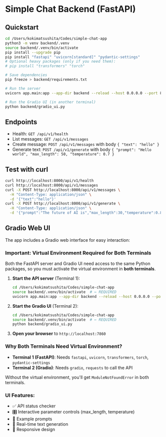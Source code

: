 # Simple Chat Backend (FastAPI)

## Quickstart

```bash
cd /Users/kokimatsushita/Codes/simple-chat-app
python3 -m venv backend/.venv
source backend/.venv/bin/activate
pip install --upgrade pip
pip install "fastapi" "uvicorn[standard]" "pydantic-settings"
# Optional heavy packages (only if you need them):
# pip install "transformers" "torch"

# Save dependencies
pip freeze > backend/requirements.txt

# Run the server
uvicorn app.main:app --app-dir backend --reload --host 0.0.0.0 --port 8000

# Run the Gradio UI (in another terminal)
python backend/gradio_ui.py
```

## Endpoints

- Health: `GET /api/v1/health`
- List messages: `GET /api/v1/messages`
- Create message: `POST /api/v1/messages` with body `{ "text": "hello" }`
- Generate text: `POST /api/v1/generate` with body `{ "prompt": "Hello world", "max_length": 50, "temperature": 0.7 }`

## Test with curl

```bash
curl http://localhost:8000/api/v1/health
curl http://localhost:8000/api/v1/messages
curl -X POST http://localhost:8000/api/v1/messages \
  -H "Content-Type: application/json" \
  -d '{"text":"hello"}'
curl -X POST http://localhost:8000/api/v1/generate \
  -H "Content-Type: application/json" \
  -d '{"prompt":"The future of AI is","max_length":30,"temperature":0.8}'
```

## Gradio Web UI

The app includes a Gradio web interface for easy interaction:

### Important: Virtual Environment Required for Both Terminals

Both the FastAPI server and Gradio UI need access to the same Python packages, so you must activate the virtual environment in **both terminals**.

1. **Start the API server** (Terminal 1):

   ```bash
   cd /Users/kokimatsushita/Codes/simple-chat-app
   source backend/.venv/bin/activate  # ← REQUIRED
   uvicorn app.main:app --app-dir backend --reload --host 0.0.0.0 --port 8000
   ```

2. **Start the Gradio UI** (Terminal 2):

   ```bash
   cd /Users/kokimatsushita/Codes/simple-chat-app
   source backend/.venv/bin/activate  # ← REQUIRED
   python backend/gradio_ui.py
   ```

3. **Open your browser** to `http://localhost:7860`

### Why Both Terminals Need Virtual Environment?

- **Terminal 1 (FastAPI)**: Needs `fastapi`, `uvicorn`, `transformers`, `torch`, `pydantic-settings`
- **Terminal 2 (Gradio)**: Needs `gradio`, `requests` to call the API

Without the virtual environment, you'll get `ModuleNotFoundError` in both terminals.

### UI Features:

- ✅ API status checker
- 🎛️ Interactive parameter controls (max_length, temperature)
- 📝 Example prompts
- 🔄 Real-time text generation
- 📱 Responsive design
